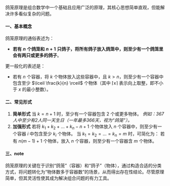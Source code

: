 
鸽笼原理是组合数学中一个基础且应用广泛的原理，其核心思想简单直观，但能解决许多看似复杂的问题。

#### 一、基本概念

鸽笼原理的通俗表述为：

- **若有** **$n$** **个鸽笼和** **$n+1$** **只鸽子，将所有鸽子放入鸽笼中，则至少有一个鸽笼里会有两只或更多的鸽子**。

更一般化的表述是：

- 若有 $n$ 个容器，将 $k$ 个物体放入这些容器中，且 $k > n$，则至少有一个容器中包含至少 $\lceil \frac{k}{n} \rceil$ 个物体（其中 ⌈x⌉﻿ 表示向上取整，即不小于 $x$ 的最小整数）。

#### 二、常见形式

1. **简单形式**
    当 $k = n + 1$ 时，至少有一个容器包含 2 个或更多物体。
    *例如：367人中至少有2人同一天生日（一年最多366天，视为“鸽笼”）。*
2. **加强形式**
    若将 $k_1 + k_2 + \dots + k_n - n + 1$ 个物体放入 $n$ 个容器中，则至少有一个容器 $i$ 中包含至少 $k_i$ 个物体。
    当 $k_1 = k_2 = \dots = k_n = m$ 时，可简化为：
    若有 $n(m - 1) + 1$ 个物体，放入 $n$ 个容器，则至少有一个容器含 $m$ 个物体。

#### 三、note

鸽笼原理的关键在于识别“鸽笼”（容器）和“鸽子”（物体），通过构造合适的分类方式，将问题转化为“物体数多于容器数”的场景，从而得出存在性结论。尽管原理简单，但其灵活性使其成为解决组合问题的有力工具。